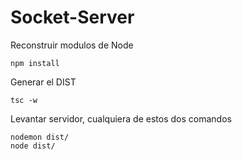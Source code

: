 # Socket-Server

Reconstruir modulos de Node
````
npm install
````

Generar el DIST
````
tsc -w
````

Levantar servidor, cualquiera de estos dos comandos
````
nodemon dist/
node dist/
````